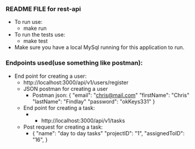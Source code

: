 ### README FILE for rest-api
  * To run use:
    + make run
  * To run the tests use:
    + make test
  * Make sure you have a local MySql running for this application to run.

### Endpoints used(use something like postman):
* End point for creating a user:
    + http://localhost:3000/api/v1/users/register
  * JSON postman for creating a user
    + Postman json:
    {
      "email": "chris@mail.com"
      "firstName": "Chris"
      "lastName": "Findlay"
      "password": "okKeys331"
    }
  * End point for creating a task: 
    + +  http://localhost:3000/api/v1/tasks
  * Post request for creating a task:
    + {
      "name": "day to day tasks"
      "projectID":    "1",
			"assignedToID": "16",
    }